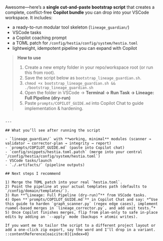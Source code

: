 Awesome—here’s a **single cut-and-paste bootstrap script** that creates a complete, conflict-free **Copilot bundle** you can drop into your VSCode workspace. It includes:

- a ready-to-run modular tool skeleton (`lineage_guardian/`)
- VSCode tasks
- a Copilot coaching prompt
- a TOML patch for `/config/hestia/config/system/hestia.toml`
- lightweight, idempotent pipeline you can expand with Copilot

> **How to use**
>
> 1. Create a new empty folder in your repo/workspace root (or run this from root).
> 2. Save the script below as `bootstrap_lineage_guardian.sh`.
> 3. `chmod +x bootstrap_lineage_guardian.sh && ./bootstrap_lineage_guardian.sh`
> 4. Open the folder in VSCode → **Terminal → Run Task → Lineage: Full Pipeline (dry-run)**
> 5. Paste `prompts/COPILOT_GUIDE.md` into Copilot Chat to guide implementation & hardening.

```

---

## What you’ll see after running the script

- `lineage_guardian/` with **working, minimal** modules (scanner → validator → corrector-plan → integrity → report)
- `prompts/COPILOT_GUIDE.md` (paste into Copilot chat)
- `config/snippets/hestia.toml.patch` (merge into your central `/config/hestia/config/system/hestia.toml`)
- VSCode tasks/launch
- `./.artifacts/` (pipeline outputs)

## Next steps I recommend

1) Merge the TOML patch into your real `hestia.toml`.
2) Point the pipeline at your actual templates path (defaults to `/config/domain/templates/`).
3) Run **“Lineage: Full Pipeline (dry-run)”** from VSCode tasks.
4) Open **`prompts/COPILOT_GUIDE.md`** in Copilot Chat and say: *“Use this guide to harden `graph_scanner.py` (regex edge cases), implement ruamel-based merges in `lineage_corrector.py`, and add unit tests.”*
5) Once Copilot finishes merges, flip from plan-only to safe in-place edits by adding an `--apply` mode (backups + atomic writes).

If you want me to tailor the script to a different project layout or add a one-click zip export, say the word and I’ll drop in a variant.
::contentReference[oaicite:0]{index=0}
```
